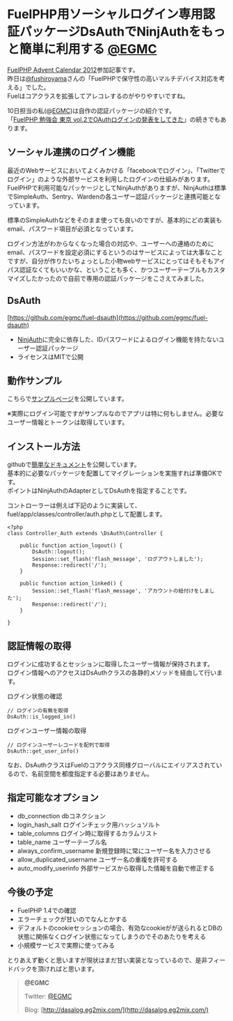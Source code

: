 # FuelPHP用ソーシャルログイン専用認証パッケージDsAuthでNinjAuthをもっと簡単に利用する [@EGMC](https://twitter.com/EGMC)

[FuelPHP Advent Calendar 2012](http://atnd.org/events/33753)参加記事です。  
 昨日は[@fushiroyama](https://twitter.com/fushiroyama)さんの「FuelPHPで保守性の高いマルチデバイス対応を考える」でした。  
 Fuelはコアクラスを拡張してアレコレするのがやりやすいですね。

10日担当の私(@[EGMC](https://twitter.com/EGMC))は自作の認証パッケージの紹介です。  
 「[FuelPHP 勉強会 東京 vol.2でOAuthログインの発表をしてきた](http://dasalog.eg2mix.com/fuelphp-%e5%8b%89%e5%bc%b7%e4%bc%9a-%e6%9d%b1%e4%ba%ac-vol-2%e3%81%a7oauth%e3%83%ad%e3%82%b0%e3%82%a4%e3%83%b3%e3%81%ae%e7%99%ba%e8%a1%a8%e3%82%92%e3%81%97%e3%81%a6%e3%81%8d%e3%81%9f/ "FuelPHP 勉強会 東京 vol.2でOAuthログインの発表をしてきた")」の続きでもあります。

ソーシャル連携のログイン機能
----------------------------

最近のWebサービスにおいてよくみかける「facebookでログイン」、「Twitterでログイン」のような外部サービスを利用したログインの仕組みがあります。  
 FuelPHPで利用可能なパッケージとしてNinjAuthがありますが、NinjAuthは標準でSimpleAuth、Sentry、Wardenの各ユーザー認証パッケージと連携可能となっています。

標準のSimpleAuthなどをそのまま使っても良いのですが、基本的にどの実装もemail、パスワード項目が必須となっています。

ログイン方法がわからなくなった場合の対応や、ユーザーへの連絡のためにemail、パスワードを設定必須にするというのはサービスによっては大事なことですが、自分が作りたいちょっとした小物webサービスにとってはそもそもアイパス認証なくてもいいかな、ということも多く、かつユーザーテーブルもカスタマイズしたかったので自前で専用の認証パッケージをこさえてみました。

DsAuth
------

[https://github.com/egmc/fuel-dsauth](https://github.com/egmc/fuel-dsauth)

-   [NinjAuth](https://github.com/happyninjas/fuel-ninjauth)に完全に依存した、IDパスワードによるログイン機能を持たないユーザー認証パッケージ
-   ライセンスはMITで公開

動作サンプル
------------

こちらで[サンプルページ](http://dsauth-sample.eg2mix.com/)を公開しています。

※実際にログイン可能ですがサンプルなのでアプリは特に何もしません。必要なユーザー情報とトークンは取得しています。

インストール方法
----------------

githubで[簡単なドキュメント](https://github.com/egmc/fuel-dsauth#installation)を公開しています。  
 基本的に必要なパッケージを配置してマイグレーションを実施すれば準備OKです。  
 ポイントはNinjAuthのAdapterとしてDsAuthを指定することです。

コントローラーは例えば下記のように実装して、fuel/app/classes/controller/auth.phpとして配置します。

~~~~ {.brush: .php; .title: .; .notranslate title=""}
<?php
class Controller_Auth extends \DsAuth\Controller {

    public function action_logout() {
        DsAuth::logout();
        Session::set_flash('flash_message', 'ログアウトしました');
        Response::redirect('/');
    }

    public function action_linked() {
        Session::set_flash('flash_message', 'アカウントの紐付けをしました');
        Response::redirect('/');
    }

}
~~~~

認証情報の取得
--------------

ログインに成功するとセッションに取得したユーザー情報が保持されます。  
 ログイン情報へのアクセスはDsAuthクラスの各静的メソッドを経由して行います。

ログイン状態の確認

~~~~ {.brush: .php; .title: .; .notranslate title=""}
// ログインの有無を取得
DsAuth::is_logged_in()
~~~~

ログインユーザー情報の取得

~~~~ {.brush: .php; .title: .; .notranslate title=""}
// ログインユーザーレコードを配列で取得
DsAuth::get_user_info()
~~~~

なお、DsAuthクラスはFuelのコアクラス同様グローバルにエイリアスされているので、名前空間を都度指定する必要はありません。

指定可能なオプション
--------------------

-   db\_connection dbコネクション
-   login\_hash\_salt ログインチェック用ハッシュソルト
-   table\_columns ログイン時に取得するカラムリスト
-   table\_name ユーザーテーブル名
-   always\_confirm\_username 新規登録時に常にユーザー名を入力させる
-   allow\_duplicated\_username ユーザー名の重複を許可する
-   auto\_modify\_userinfo 外部サービスから取得した情報を自動で修正する

今後の予定
----------

-   FuelPHP 1.4での確認
-   エラーチェックが甘いのでなんとかする
-   デフォルトのcookieセッションの場合、有効なcookieがが送られるとDBの状態に関係なくログイン状態になってしまうのでそのあたりを考える
-   小規模サービスで実際に使ってみる

とりあえず動くと思いますが現状はまだ甘い実装となっているので、是非フィードバックを頂ければと思います。

>**@EGMC**
>
>
>
>Twitter: [@EGMC](https://twitter.com/EGMC)
>
>Blog: [http://dasalog.eg2mix.com/](http://dasalog.eg2mix.com/)

